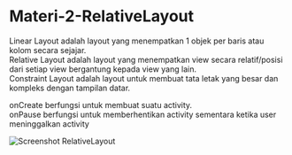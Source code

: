 # Materi-2-RelativeLayout
Linear Layout adalah layout yang menempatkan 1 objek per baris atau kolom secara sejajar.<br>
Relative Layout adalah layout yang menempatkan view secara relatif/posisi dari setiap view bergantung 
kepada view yang lain.<br>
Constraint Layout adalah layout untuk membuat tata letak yang besar dan 
kompleks dengan tampilan datar.<br>

onCreate berfungsi untuk membuat suatu activity.<br>
onPause berfungsi untuk memberhentikan activity sementara ketika user meninggalkan activity<br>

![Screenshot RelativeLayout](https://user-images.githubusercontent.com/62680911/107358576-23d3f000-6b06-11eb-98a7-88edb8661d66.jpg)
